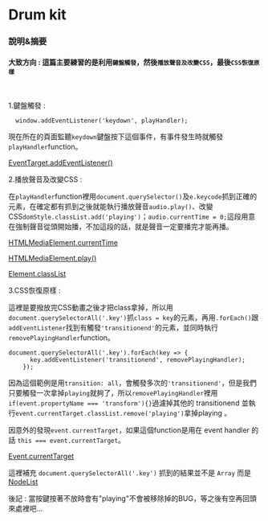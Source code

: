 # Drum kit

### 說明&摘要

#### 大致方向 : 這篇主要練習的是利用`鍵盤觸發`，然後`播放聲音及改變CSS`，最後`CSS恢復原樣`
<br>

1.鍵盤觸發 : 
```
  window.addEventListener('keydown', playHandler);
```
現在所在的頁面監聽`keydown`鍵盤按下這個事件，有事件發生時就觸發`playHandler`function。

[EventTarget.addEventListener()](https://developer.mozilla.org/en-US/docs/Web/API/EventTarget/addEventListener)
<br>

2.播放聲音及改變CSS : 

在`playHandler`function裡用`document.querySelector()`及`e.keycode`抓到正確的元素，在確定都有抓到之後就能執行播放聲音`audio.play()`、改變CSS`domStyle.classList.add('playing')`；`audio.currentTime = 0;`這段用意在強制聲音從頭開始播，不加這段的話，就是聲音一定要播完才能再播。

[HTMLMediaElement.currentTime](https://developer.mozilla.org/zh-CN/docs/Web/API/HTMLMediaElement/currentTime)

[HTMLMediaElement.play()](https://developer.mozilla.org/en-US/docs/Web/API/HTMLMediaElement/play)

[Element.classList](https://developer.mozilla.org/en-US/docs/Web/API/Element/classList)
<br>

3.CSS恢復原樣 :

這裡是要撥放完CSS動畫之後才把class拿掉，所以用`document.querySelectorAll('.key')`抓`class = key`的元素，再用`.forEach()`跟`addEventListener`找到有觸發`'transitionend'`的元素，並同時執行`removePlayingHandler`function。

```
document.querySelectorAll('.key').forEach(key => {
      key.addEventListener('transitionend', removePlayingHandler);
    });
```

因為這個範例是用`transition: all`，會觸發多次的`'transitionend'`，但是我們只要觸發一次拿掉`playing`就夠了，所以`removePlayingHandler`裡用`if(event.propertyName === 'transform'){}`過濾掉其他的 transitionend 並執行`event.currentTarget.classList.remove('playing')`拿掉playing
。

因意外的發現`event.currentTarget`，如果這個function是用在 event handler 的話 `this === event.currentTarget`。

[Event.currentTarget](https://developer.mozilla.org/en-US/docs/Web/API/Event/currentTarget)

這裡補充 `document.querySelectorAll('.key')` 抓到的結果並不是 `Array` 而是 [NodeList](https://developer.mozilla.org/zh-TW/docs/Web/API/NodeList)
<br>

後記 : 當按鍵按著不放時會有"playing"不會被移除掉的BUG，等之後有空再回頭來處裡吧...
